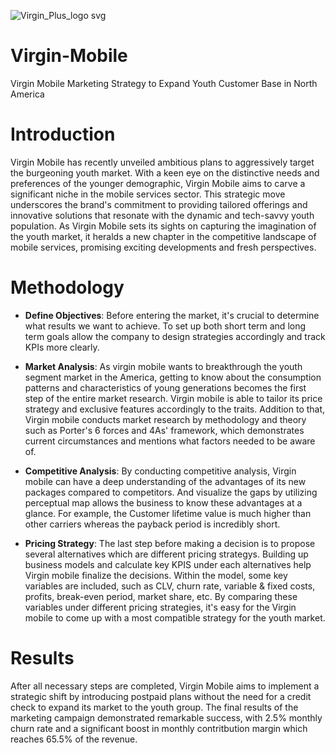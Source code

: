 ![Virgin_Plus_logo svg](https://github.com/Yijin-Fu/Virgin-Mobile/assets/73370048/f8ea3069-3c35-4953-bf60-577fed180660) 
# Virgin-Mobile

Virgin Mobile Marketing Strategy to Expand Youth Customer Base in North America

# Introduction 
Virgin Mobile has recently unveiled ambitious plans to aggressively target the burgeoning youth market. With a keen eye on the distinctive needs and preferences of the younger demographic, Virgin Mobile aims to carve a significant niche in the mobile services sector. This strategic move underscores the brand's commitment to providing tailored offerings and innovative solutions that resonate with the dynamic and tech-savvy youth population. As Virgin Mobile sets its sights on capturing the imagination of the youth market, it heralds a new chapter in the competitive landscape of mobile services, promising exciting developments and fresh perspectives.

# Methodology 
- <strong>Define Objectives</strong>: Before entering the market, it's crucial to determine what results we want to achieve. To set up both short term and long term goals allow the company to design strategies accordingly and track KPIs more clearly.

- <strong>Market Analysis</strong>: As virgin mobile wants to breakthrough the youth segment market in the America, getting to know about the consumption patterns and characteristics of young generations becomes the first step of the entire market research. Virgin mobile is able to tailor its price strategy and exclusive features accordingly to the traits. Addition to that, Virgin mobile conducts market research by methodology and theory such as Porter's 6 forces and 4As' framework, which demonstrates current circumstances and mentions what factors needed to be aware of.

- <strong>Competitive Analysis</strong>: By conducting competitive analysis, Virgin mobile can have a deep understanding of the advantages of its new packages compared to competitors. And visualize the gaps by utilizing perceptual map allows the business to know these advantages at a glance. For example, the Customer lifetime value is much higher than other carriers whereas the payback period is incredibly short.

- <strong>Pricing Strategy</strong>: The last step before making a decision is to propose several alternatives which are different pricing strategys. Building up business models and calculate key KPIS under each alternatives help Virgin mobile finalize the decisions. Within the model, some key variables are included, such as CLV, churn rate, variable & fixed costs, profits, break-even period, market share, etc. By comparing these variables under different pricing strategies, it's easy for the Virgin mobile to come up with a most compatible strategy for the youth market.

# Results
After all necessary steps are completed, Virgin Mobile aims to implement a strategic shift by introducing postpaid plans without the need for a credit check to expand its market to the youth group. The final results of the marketing campaign demonstrated remarkable success, with 2.5% monthly churn rate and a significant boost in monthly contritbution margin which reaches 65.5% of the revenue.
